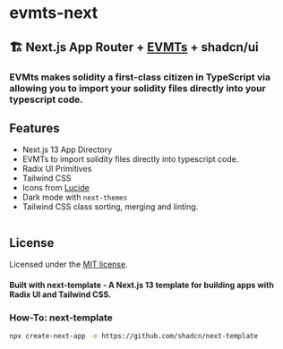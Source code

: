 # evmts-next

## 🏗️ Next.js App Router + [EVMTs](https://github.com/evmts) + shadcn/ui

### EVMts makes solidity a first-class citizen in TypeScript via allowing you to import your solidity files directly into your typescript code.

## Features

- Next.js 13 App Directory
- EVMTs to import solidity files directly into typescript code.
- Radix UI Primitives
- Tailwind CSS
- Icons from [Lucide](https://lucide.dev)
- Dark mode with `next-themes`
- Tailwind CSS class sorting, merging and linting.

![]()

## License

Licensed under the [MIT license](https://github.com/shadcn/ui/blob/main/LICENSE.md).

#### Built with next-template - A Next.js 13 template for building apps with Radix UI and Tailwind CSS.

### How-To: next-template

```bash
npx create-next-app -e https://github.com/shadcn/next-template
```
